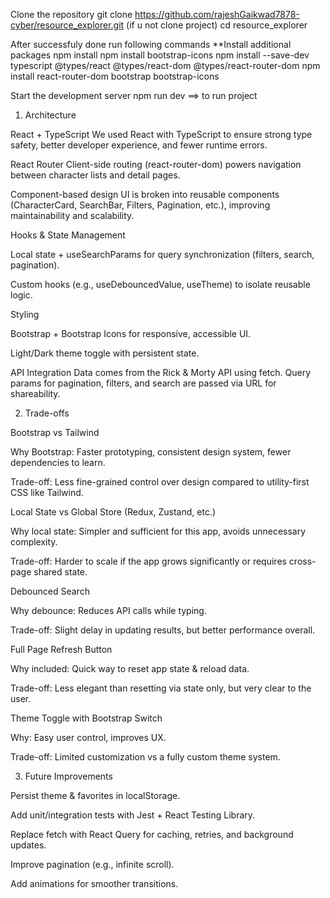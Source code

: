Clone the repository
 git clone https://github.com/rajeshGaikwad7878-cyber/resource_explorer.git (if u not clone project)
  cd resource_explorer  

After successfuly done run following commands
**Install additional packages
npm install
npm install bootstrap-icons
npm install --save-dev typescript @types/react @types/react-dom @types/react-router-dom
npm install react-router-dom bootstrap bootstrap-icons

Start the development server
npm run dev ==> to run project

1. Architecture

React + TypeScript
We used React with TypeScript to ensure strong type safety, better developer experience, and fewer runtime errors.

React Router
Client-side routing (react-router-dom) powers navigation between character lists and detail pages.

Component-based design
UI is broken into reusable components (CharacterCard, SearchBar, Filters, Pagination, etc.), improving maintainability and scalability.

Hooks & State Management

Local state + useSearchParams for query synchronization (filters, search, pagination).

Custom hooks (e.g., useDebouncedValue, useTheme) to isolate reusable logic.

Styling

Bootstrap + Bootstrap Icons for responsive, accessible UI.

Light/Dark theme toggle with persistent state.

API Integration
Data comes from the Rick & Morty API using fetch. Query params for pagination, filters, and search are passed via URL for shareability.

2. Trade-offs

Bootstrap vs Tailwind

Why Bootstrap: Faster prototyping, consistent design system, fewer dependencies to learn.

Trade-off: Less fine-grained control over design compared to utility-first CSS like Tailwind.

Local State vs Global Store (Redux, Zustand, etc.)

Why local state: Simpler and sufficient for this app, avoids unnecessary complexity.

Trade-off: Harder to scale if the app grows significantly or requires cross-page shared state.

Debounced Search

Why debounce: Reduces API calls while typing.

Trade-off: Slight delay in updating results, but better performance overall.

Full Page Refresh Button

Why included: Quick way to reset app state & reload data.

Trade-off: Less elegant than resetting via state only, but very clear to the user.

Theme Toggle with Bootstrap Switch

Why: Easy user control, improves UX.

Trade-off: Limited customization vs a fully custom theme system.

3. Future Improvements

Persist theme & favorites in localStorage.

Add unit/integration tests with Jest + React Testing Library.

Replace fetch with React Query for caching, retries, and background updates.

Improve pagination (e.g., infinite scroll).

Add animations for smoother transitions.